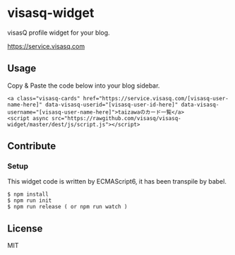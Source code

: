 # visasq-widget

visasQ profile widget for your blog.

https://service.visasq.com

## Usage

Copy & Paste the code below into your blog sidebar.

```
<a class="visasq-cards" href="https://service.visasq.com/[visasq-user-name-here]" data-visasq-userid="[visasq-user-id-here]" data-visasq-username="[visasq-user-name-here]">taizawaのカード一覧</a>
<script async src="https://rawgithub.com/visasq/visasq-widget/master/dest/js/script.js"></script>
```

## Contribute

### Setup

This widget code is written by ECMAScript6, it has been transpile by babel.

```
$ npm install
$ npm run init
$ npm run release ( or npm run watch )
```

## License

MIT
